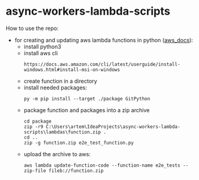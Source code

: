 # async-workers-lambda-scripts

How to use the repo:
* for creating and updating aws lambda functions in python ([aws_docs](https://docs.aws.amazon.com/lambda/latest/dg/lambda-python-how-to-create-deployment-package.html)):
    * install python3
    * install aws cli
        ```
        https://docs.aws.amazon.com/cli/latest/userguide/install-windows.html#install-msi-on-windows
        ```
    * create function in a directory
    * install needed packages:
      ```
      py -m pip install --target ./package GitPython
      ```
    * package function and packages into a zip archive
      ```
      cd package
      zip -r9 C:\Users\artem\IdeaProjects\async-workers-lambda-scripts\lambdas\function.zip .
      cd ..
      zip -g function.zip e2e_test_function.py
      ```
    * upload the archive to aws:
      ```
      aws lambda update-function-code --function-name e2e_tests --zip-file fileb://function.zip
      ```
